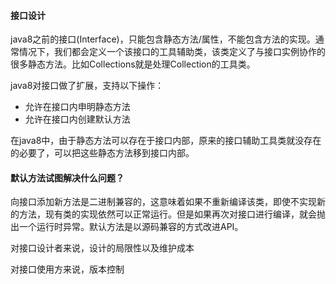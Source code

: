 #### 接口设计

java8之前的接口(Interface)，只能包含静态方法/属性，不能包含方法的实现。通常情况下，我们都会定义一个该接口的工具辅助类，该类定义了与接口实例协作的很多静态方法。比如Collections就是处理Collection的工具类。

java8对接口做了扩展，支持以下操作：

* 允许在接口内申明静态方法
* 允许在接口内创建默认方法

在java8中，由于静态方法可以存在于接口内部，原来的接口辅助工具类就没存在的必要了，可以把这些静态方法移到接口内部。

#### 默认方法试图解决什么问题？

向接口添加新方法是二进制兼容的，这意味着如果不重新编译该类，即使不实现新的方法，现有类的实现依然可以正常运行。但是如果再次对接口进行编译，就会抛出一个运行时异常。默认方法是以源码兼容的方式改进API。

对接口设计者来说，设计的局限性以及维护成本

对接口使用方来说，版本控制
